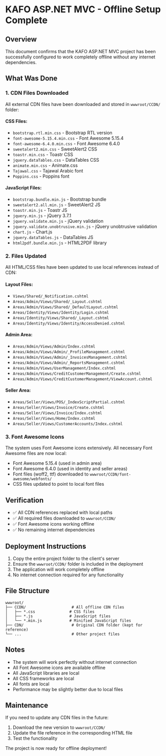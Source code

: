 # KAFO ASP.NET MVC - Offline Setup Complete

## Overview

This document confirms that the KAFO ASP.NET MVC project has been successfully configured to work completely offline without any internet dependencies.

## What Was Done

### 1. CDN Files Downloaded

All external CDN files have been downloaded and stored in `wwwroot/CCDN/` folder:

#### CSS Files:

- `bootstrap.rtl.min.css` - Bootstrap RTL version
- `font-awesome-5.15.4.min.css` - Font Awesome 5.15.4
- `font-awesome-6.4.0.min.css` - Font Awesome 6.4.0
- `sweetalert2.min.css` - SweetAlert2 CSS
- `toastr.min.css` - Toastr CSS
- `jquery.dataTables.css` - DataTables CSS
- `animate.min.css` - Animate.css
- `Tajawal.css` - Tajawal Arabic font
- `Poppins.css` - Poppins font

#### JavaScript Files:

- `bootstrap.bundle.min.js` - Bootstrap bundle
- `sweetalert2.all.min.js` - SweetAlert2 JS
- `toastr.min.js` - Toastr JS
- `jquery.min.js` - jQuery 3.7.1
- `jquery.validate.min.js` - jQuery validation
- `jquery.validate.unobtrusive.min.js` - jQuery unobtrusive validation
- `chart.js` - Chart.js
- `jquery.dataTables.js` - DataTables JS
- `html2pdf.bundle.min.js` - HTML2PDF library

### 2. Files Updated

All HTML/CSS files have been updated to use local references instead of CDN:

#### Layout Files:

- `Views/Shared/_Notification.cshtml`
- `Areas/Admin/Views/Shared/_Layout.cshtml`
- `Areas/Admin/Views/Shared/_DefaultLayout.cshtml`
- `Areas/Identity/Views/Identity/Login.cshtml`
- `Areas/Identity/Views/Shared/_Layout.cshtml`
- `Areas/Identity/Views/Identity/AccessDenied.cshtml`

#### Admin Area:

- `Areas/Admin/Views/Admin/Index.cshtml`
- `Areas/Admin/Views/Admin/_ProfileManagement.cshtml`
- `Areas/Admin/Views/Admin/_InvoicesManagement.cshtml`
- `Areas/Admin/Views/Admin/_ReportsManagement.cshtml`
- `Areas/Admin/Views/UserManagement/Index.cshtml`
- `Areas/Admin/Views/CreditCustomerManagement/Create.cshtml`
- `Areas/Admin/Views/CreditCustomerManagement/ViewAccount.cshtml`

#### Seller Area:

- `Areas/Seller/Views/POS/_IndexScriptPartial.cshtml`
- `Areas/Seller/Views/Invoice/Create.cshtml`
- `Areas/Seller/Views/Invoice/Index.cshtml`
- `Areas/Seller/Views/Home/Index.cshtml`
- `Areas/Seller/Views/CustomerAccounts/Index.cshtml`

### 3. Font Awesome Icons

The system uses Font Awesome icons extensively. All necessary Font Awesome files are now local:

- Font Awesome 5.15.4 (used in admin area)
- Font Awesome 6.4.0 (used in identity and seller areas)
- Font files (woff2, ttf) downloaded to `wwwroot/CCDN/font-awesome/webfonts/`
- CSS files updated to point to local font files

## Verification

- ✅ All CDN references replaced with local paths
- ✅ All required files downloaded to `wwwroot/CCDN/`
- ✅ Font Awesome icons working offline
- ✅ No remaining internet dependencies

## Deployment Instructions

1. Copy the entire project folder to the client's server
2. Ensure the `wwwroot/CCDN/` folder is included in the deployment
3. The application will work completely offline
4. No internet connection required for any functionality

## File Structure

```
wwwroot/
├── CCDN/                    # All offline CDN files
│   ├── *.css               # CSS files
│   ├── *.js                # JavaScript files
│   └── *.min.js            # Minified JavaScript files
├── CDN/                     # Original CDN folder (kept for reference)
└── ...                      # Other project files
```

## Notes

- The system will work perfectly without internet connection
- All Font Awesome icons are available offline
- All JavaScript libraries are local
- All CSS frameworks are local
- All fonts are local
- Performance may be slightly better due to local files

## Maintenance

If you need to update any CDN files in the future:

1. Download the new version to `wwwroot/CCDN/`
2. Update the file reference in the corresponding HTML file
3. Test the functionality

The project is now ready for offline deployment!
